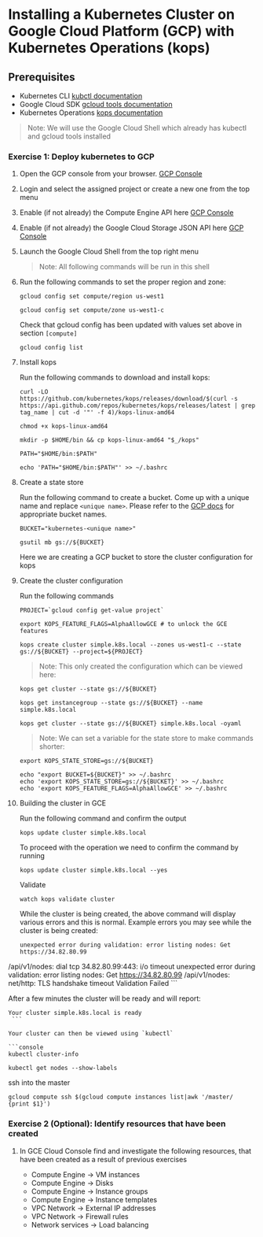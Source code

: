 # Installing a Kubernetes Cluster on Google Cloud Platform (GCP) with Kubernetes Operations (kops)

## Prerequisites

* Kubernetes CLI [kubctl documentation](https://kubernetes.io/docs/tasks/tools/install-kubectl/)
* Google Cloud SDK [gcloud tools documentation](https://cloud.google.com/sdk/docs/)
* Kubernetes Operations [kops documentation](https://github.com/kubernetes/kops/blob/master/docs/install.md)

>Note: We will use the Google Cloud Shell which already has kubectl and gcloud tools installed

### Exercise 1: Deploy kubernetes to GCP

1. Open the GCP console from your browser. [GCP Console](https://console.cloud.google.com/)

1. Login and select the assigned project or create a new one from the top menu

1. Enable (if not already) the Compute Engine API here [GCP Console](https://console.cloud.google.com/apis/api/compute.googleapis.com/)

1. Enable (if not already) the Google Cloud Storage JSON API here [GCP Console](https://console.cloud.google.com/apis/api/storage-api.googleapis.com/)

1. Launch the Google Cloud Shell from the top right menu

    >Note: All following commands will be run in this shell

1. Run the following commands to set the proper region and zone:

    ```console
    gcloud config set compute/region us-west1

    gcloud config set compute/zone us-west1-c
    ```

    Check that gcloud config has been updated with values set above in section `[compute]`
    ```console
    gcloud config list   
    ```

1. Install kops

   Run the following commands to download and install kops:

   ```console
   curl -LO https://github.com/kubernetes/kops/releases/download/$(curl -s https://api.github.com/repos/kubernetes/kops/releases/latest | grep tag_name | cut -d '"' -f 4)/kops-linux-amd64

   chmod +x kops-linux-amd64

   mkdir -p $HOME/bin && cp kops-linux-amd64 "$_/kops"

   PATH="$HOME/bin:$PATH"

   echo 'PATH="$HOME/bin:$PATH"' >> ~/.bashrc
   ```

1. Create a state store

    Run the following command to create a bucket. Come up with a unique name and replace `<unique name>`. Please refer to the [GCP docs](https://cloud.google.com/storage/docs/naming) for appropriate bucket names.

    ```console
    BUCKET="kubernetes-<unique name>"
    ```

    ```console
    gsutil mb gs://${BUCKET}
    ```
    Here we are creating a GCP bucket to store the cluster configuration for kops

1. Create the cluster configuration

   Run the following commands

   ```console
   PROJECT=`gcloud config get-value project`

   export KOPS_FEATURE_FLAGS=AlphaAllowGCE # to unlock the GCE features

   kops create cluster simple.k8s.local --zones us-west1-c --state gs://${BUCKET} --project=${PROJECT}
   ```

   >Note: This only created the configuration which can be viewed here:

   ```console
   kops get cluster --state gs://${BUCKET}

   kops get instancegroup --state gs://${BUCKET} --name simple.k8s.local

   kops get cluster --state gs://${BUCKET} simple.k8s.local -oyaml
   ```
   >Note: We can set a variable for the state store to make commands shorter:

   ```console
   export KOPS_STATE_STORE=gs://${BUCKET}

   echo "export BUCKET=${BUCKET}" >> ~/.bashrc
   echo 'export KOPS_STATE_STORE=gs://${BUCKET}' >> ~/.bashrc
   echo 'export KOPS_FEATURE_FLAGS=AlphaAllowGCE' >> ~/.bashrc
   ```

1. Building the cluster in GCE

   Run the following command and confirm the output

   ```console
   kops update cluster simple.k8s.local
   ```

   To proceed with the operation we need to confirm the command by running

   ```console
   kops update cluster simple.k8s.local --yes
   ```

   Validate
   ```console
   watch kops validate cluster
   ```

   While the cluster is being created, the above command will display
   various errors and this is normal.  Example errors you may see while
   the cluster is being created:

   ```console
   unexpected error during validation: error listing nodes: Get https://34.82.80.99
/api/v1/nodes: dial tcp 34.82.80.99:443: i/o timeout
unexpected error during validation: error listing nodes: Get https://34.82.80.99
    /api/v1/nodes: net/http: TLS handshake timeout
    Validation Failed
    ```

   After a few minutes the cluster will be ready and will report:
   ```console
   Your cluster simple.k8s.local is ready
    ```
   
   Your cluster can then be viewed using `kubectl`

   ```console
   kubectl cluster-info

   kubectl get nodes --show-labels
   ```

   ssh into the master

   ```console
   gcloud compute ssh $(gcloud compute instances list|awk '/master/ {print $1}')  
   ```

### Exercise 2 (Optional): Identify resources that have been created

1. In GCE Cloud Console find and investigate the following resources, that have been created as a result of previous exercises

    * Compute Engine -> VM instances
    * Compute Engine -> Disks
    * Compute Engine -> Instance groups
    * Compute Engine -> Instance templates
    * VPC Network -> External IP addresses
    * VPC Network -> Firewall rules
    * Network services -> Load balancing
